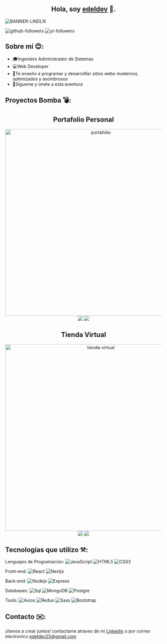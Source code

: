 <div align="center">
  <h2>Hola, soy <a href="https://edeldevnew.netlify.app" target="_blank">edeldev</a> 👋.
</div>

![BANNER-LINDLN](https://github.com/edeldev/edeldev/assets/102327957/762fa202-6f77-4b45-8bcc-f94aaf114cfc)

![github-followers](https://img.shields.io/github/followers/edeldev)
![yt-followers](https://img.shields.io/youtube/channel/subscribers/UCY8L1pp2pvOGI7SwlwgAgPg)

## Sobre mí 😊:

- 🎓Ingeniero Administrador de Sistemas
- 💻Web Developer
- 🤖Te enseño a programar y desarrolllar sitios webs modernos, optimizados y asombrosos
- 🫴Sígueme y únete a esta aventura

## Proyectos Bomba 💣:
<div align="center">
  <h2>Portafolio Personal</h2>
  <img src="https://github.com/edeldev/edeldev/assets/102327957/4d38638c-474d-4669-b079-f752d8fad6f4" alt="portafolio" width="600" height="auto" />
  <div>
    <a href="https://edeldevnew.netlify.app" target="_blank"> <img src="https://img.shields.io/badge/Visitar-0CF0FF" /></a>
    <a href="https://github.com/edeldev/Sitio-Web-Personal-edeldev" target="_blank"> <img src="https://img.shields.io/badge/Codigo-black" /></a>
  </div>
</div>

<div align="center">
  <h2>Tienda Virtual</h2>
  <img src="https://github.com/edeldev/edeldev/assets/102327957/a695ea91-6537-4eb4-adaa-1013600d5442" alt="tienda-virtual" width="600" height="auto" />
  <div>
    <a href="https://ledbeey.vercel.app" target="_blank"> <img src="https://img.shields.io/badge/Visitar-FFFF99" /></a>
    <a href="https://github.com/edeldev/ledbeey" target="_blank"> <img src="https://img.shields.io/badge/Codigo-black" /></a>
  </div>
</div>

## Tecnologías que utilizo ⚒️:
Lenguajes de Programación: 
![JavaScript](https://img.shields.io/badge/-JavaScript-%23F7DF1C?style=flat-square&logo=javascript&logoColor=000000&labelColor=%23F7DF1C&color=%23FFCE5A)
![HTML5](https://img.shields.io/badge/-HTML5-%23E44D27?style=flat-square&logo=html5&logoColor=ffffff)
![CSS3](https://img.shields.io/badge/-CSS3-%231572B6?style=flat-square&logo=css3)

Front-end: 
![React](https://img.shields.io/badge/-React-61DAFB?style=flat-square&logo=react&logoColor=ffffff)
![Nextjs](https://img.shields.io/badge/-Nextjs-black?style=flat-square&logo=next.js&logoColor=ffffff)

Back-end:
![Nodejs](https://img.shields.io/badge/-Nodejs-339933?style=flat-square&logo=Node.js&logoColor=ffffff)
![Express](https://img.shields.io/badge/-Express-black?style=flat-square&logo=express&logoColor=ffffff)

Databases:
![Sql](https://img.shields.io/badge/-Sql-E56C00?style=flat-square&logo=sql&logoColor=ffffff)
![MongoDB](https://img.shields.io/badge/MongoDB-green?logo=mongoDB)
![Postgre](https://img.shields.io/badge/Postgre-2F5E8D?logo=postgreSQL)

Tools:
![Axios](https://img.shields.io/badge/Axios-0A94D9?logo=axios)
![Redux](https://img.shields.io/badge/Redux-7248B6?logo=redux)
![Sass](https://img.shields.io/badge/-Sass-%23CC6699?style=flat-square&logo=sass&logoColor=ffffff)
![Bootstrap](https://img.shields.io/badge/-Bootstrap-563D7C?style=flat-square&logo=Bootstrap)

## Contacto ✉️:
<p>¡Vamos a crear juntos! contactame atraves de mi <a href="https://www.linkedin.com/in/edeldeev/" target="_blank">Linkedin</a> o por correo electronico <a href="mailto:edeldev25@gmail.com" target="_blank">edeldev25@gmail.com</a> </p>
